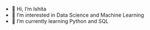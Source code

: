 - 👋 Hi, I’m Ishita
- 👀 I’m interested in Data Science and Machine Learning 
- 🌱 I’m currently learning Python and SQL


<!---
JetDrake42/JetDrake42 is a ✨ special ✨ repository because its `README.md` (this file) appears on your GitHub profile.
You can click the Preview link to take a look at your changes.
--->
